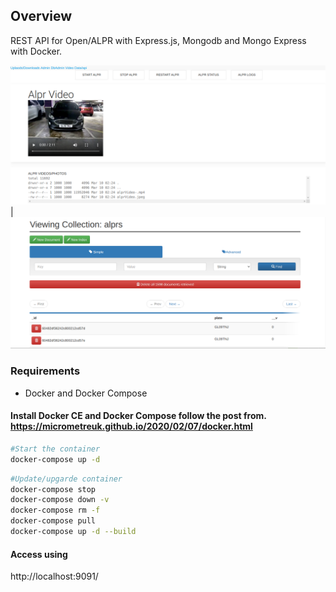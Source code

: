## Overview 
REST API for Open/ALPR with Express.js, Mongodb and Mongo Express with Docker.


![alt tag](public/images/alpr-admin.png)  |   ![alt tag](public/images/db-admin.png ) 


### Requirements
- Docker and Docker Compose

#### Install Docker CE and Docker Compose follow the post from. https://micrometreuk.github.io/2020/02/07/docker.html

``` bash
#Start the container
docker-compose up -d               
```
``` bash
#Update/upgarde container  
docker-compose stop
docker-compose down -v
docker-compose rm -f
docker-compose pull
docker-compose up -d --build
```
#### Access using
http://localhost:9091/

